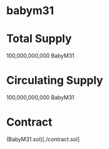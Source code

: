 # babym31

# Total Supply
100,000,000,000 BabyM31

# Circulating Supply
100,000,000,000 BabyM31

# Contract
(BabyM31.sol)[./contract.sol]
